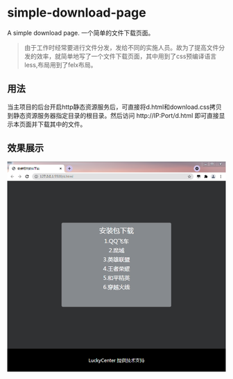 # simple-download-page
A simple download page.
一个简单的文件下载页面。

> 由于工作时经常要进行文件分发，发给不同的实施人员。故为了提高文件分发的效率，就简单地写了一个文件下载页面，其中用到了css预编译语言less,布局用到了felx布局。
## 用法
当主项目的后台开启http静态资源服务后，可直接将d.html和download.css拷贝到静态资源服务器指定目录的根目录。然后访问 http://IP:Port/d.html 即可直接显示本页面并下载其中的文件。

## 效果展示

![1](https://github.com/LuckyCenter/simple-download-page/blob/main/ScreenShots/1.png?raw=true)